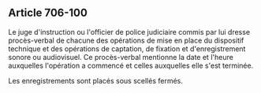 Article 706-100
----
Le juge d'instruction ou l'officier de police judiciaire commis par lui dresse
procès-verbal de chacune des opérations de mise en place du dispositif technique
et des opérations de captation, de fixation et d'enregistrement sonore ou
audiovisuel. Ce procès-verbal mentionne la date et l'heure auxquelles
l'opération a commencé et celles auxquelles elle s'est terminée.

Les enregistrements sont placés sous scellés fermés.
